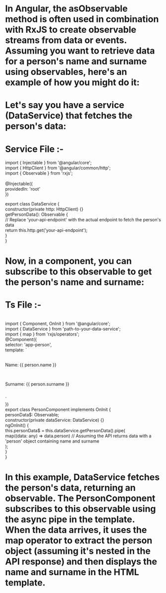 # In Angular, the asObservable method is often used in combination with RxJS to create observable streams from data or events. Assuming you want to retrieve data for a person's name and surname using observables, here's an example of how you might do it:

# Let's say you have a service (DataService) that fetches the person's data:

# Service File :-

import { Injectable } from '@angular/core'; <br/>
import { HttpClient } from '@angular/common/http';<br/>
import { Observable } from 'rxjs';<br/>
<br/>
@Injectable({
<br/>
  providedIn: 'root'
  <br/>
})
<br/>

export class DataService {
<br/>
  constructor(private http: HttpClient) {}
<br/>
  getPersonData(): Observable<any> {
  <br/>
    // Replace 'your-api-endpoint' with the actual endpoint to fetch the person's data
    <br/>
    return this.http.get('your-api-endpoint');
    <br/>
  }
  <br/>
}
<br/>
# Now, in a component, you can subscribe to this observable to get the person's name and surname:

# Ts File :-
<br/>
import { Component, OnInit } from '@angular/core';
<br/>
import { DataService } from 'path-to-your-data-service';
<br/>
import { map } from 'rxjs/operators';
<br/>
@Component({
<br/>
  selector: 'app-person',
  <br/>
  template: `
    <div *ngIf="personData$ | async as person">
      <br/>
      <p>Name: {{ person.name }}</p>
      <br/>
      <p>Surname: {{ person.surname }}</p>
      <br/>
    </div>
  `
  <br/>
})
<br/>
export class PersonComponent implements OnInit {
<br/>
  personData$: Observable<any>;
<br/>
  constructor(private dataService: DataService) {}
<br/>
  ngOnInit() {
    <br/>
    this.personData$ = this.dataService.getPersonData().pipe(
      <br/>
      map((data: any) => data.person) // Assuming the API returns data with a 'person' object containing name and surname
    <br/>
    );
    <br/>
  }
  <br/>
}
<br/>

# In this example, DataService fetches the person's data, returning an observable. The PersonComponent subscribes to this observable using the async pipe in the template. When the data arrives, it uses the map operator to extract the person object (assuming it's nested in the API response) and then displays the name and surname in the HTML template.

